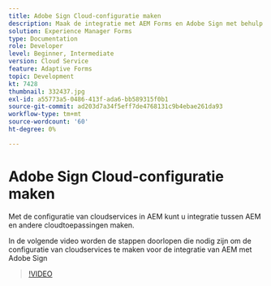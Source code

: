 ```yaml
---
title: Adobe Sign Cloud-configuratie maken
description: Maak de integratie met AEM Forms en Adobe Sign met behulp van de configuratie van cloudservices.
solution: Experience Manager Forms
type: Documentation
role: Developer
level: Beginner, Intermediate
version: Cloud Service
feature: Adaptive Forms
topic: Development
kt: 7428
thumbnail: 332437.jpg
exl-id: a55773a5-0486-413f-ada6-bb589315f0b1
source-git-commit: ad203d7a34f5eff7de4768131c9b4ebae261da93
workflow-type: tm+mt
source-wordcount: '60'
ht-degree: 0%

---
```


# Adobe Sign Cloud-configuratie maken

Met de configuratie van cloudservices in AEM kunt u integratie tussen AEM en andere cloudtoepassingen maken.

In de volgende video worden de stappen doorlopen die nodig zijn om de configuratie van cloudservices te maken voor de integratie van AEM met Adobe Sign

>[!VIDEO](https://video.tv.adobe.com/v/332437?quality=12&learn=on)

